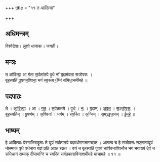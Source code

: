 +++
title = "११ त आदित्या"

+++
## अधिमन्त्रम्
विश्वेदेवाः। लुशो धानाकः। जगती।

## मन्त्रः
त आ॑दित्या॒ आ ग॑ता स॒र्वता॑तये वृ॒धे नो॑ य॒ज्ञम॑वता सजोषसः ।  
बृह॒स्पतिं॑ पू॒षण॑म॒श्विना॒ भगं॑ स्व॒स्त्य१॒॑ग्निं स॑मिधा॒नमी॑महे ॥

## पदपाठः
ते । आ॒दि॒त्याः॒ । आ । ग॒त॒ । स॒र्वता॑तये । वृ॒धे । नः॒ । य॒ज्ञम् । अ॒व॒त॒ । स॒ऽजो॒ष॒सः॒ ।  
बृह॒स्पति॑म् । पू॒षण॑म् । अ॒श्विना॑ । भग॑म् । स्व॒स्ति । अ॒ग्निम् । स॒म्ऽइ॒धा॒नम् । ई॒म॒हे॒ ॥

## भाष्यम्
हे आदित्याः येस्माभिराहूताः ते यूयं सर्वतातये यज्ञार्थमागतागच्छत । आगत्य च हे सजोषसः सङ्गतायूयं नोस्माकं वृधे वर्धनाय यज्ञं प्रति अवत रक्षत । वयं च बृहस्पतिं पूषणं चाश्विनाश्विनौच भगं भगाख्यं देवं च समिधानं सम्यक् दीप्तमग्निं च स्वस्ति सर्वप्रकाराविनाशमीमहे याचामहे ॥ ११ ॥
